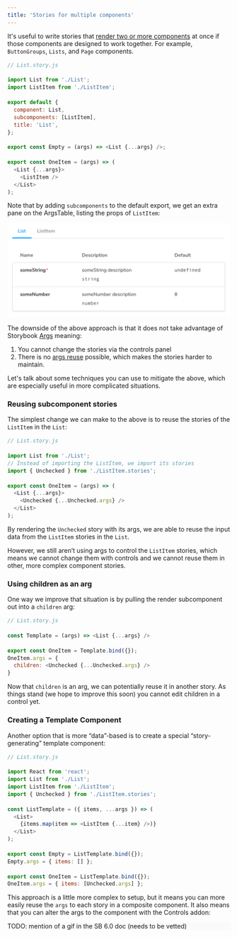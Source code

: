 ```yaml
---
title: 'Stories for multiple components'
---
```


It's useful to write stories that [render two or more components](../writing-stories/introduction#stories-for-two-or-more-components) at once if those components are designed to work together. For example, `ButtonGroups`, `Lists`, and `Page` components. 

```js
// List.story.js

import List from './List';
import ListItem from './ListItem';

export default {
  component: List,
  subcomponents: [ListItem],
  title: 'List',
};

export const Empty = (args) => <List {...args} />;

export const OneItem = (args) => (
  <List {...args}>
    <ListItem />
  </List>
);
```
Note that by adding `subcomponents` to the default export, we get an extra pane on the ArgsTable, listing the props of `ListItem`:

![Storybook story with subcomponent argstable](./argstable-subcomponents.png)

The downside of the above approach is that it does not take advantage of Storybook [Args](../writing-stories/args) meaning:

1. You cannot change the stories via the controls panel
2. There is no [args reuse](../writing-stories/introduction#using-args) possible, which makes the stories harder to maintain.

Let's talk about some techniques you can use to mitigate the above, which are especially useful in more complicated situations.

### Reusing subcomponent stories

The simplest change we can make to the above is to reuse the stories of the `ListItem` in the `List`:

```js
// List.story.js

import List from './List';
// Instead of importing the ListItem, we import its stories
import { Unchecked } from './ListItem.stories';

export const OneItem = (args) => (
  <List {...args}>
    <Unchecked {...Unchecked.args} />
  </List>
);
```

By rendering the `Unchecked` story with its args, we are able to reuse the input data from the `ListItem` stories in the `List`.

However, we still aren’t using args to control the `ListItem` stories, which means we cannot change them with controls and we cannot reuse them in other, more complex component stories.


### Using children as an arg

One way we improve that situation is by pulling the render subcomponent out into a `children` arg:

```js
// List.story.js

const Template = (args) => <List {...args} />

export const OneItem = Template.bind({});
OneItem.args = {
  children: <Unchecked {...Unchecked.args} />
}
```

Now that `children` is an arg, we can potentially reuse it in another story. As things stand (we hope to improve this soon) you cannot edit children in a control yet.

### Creating a Template Component

Another option that is more “data”-based is to create a special “story-generating” template component:

```js
// List.story.js

import React from 'react';
import List from './List';
import ListItem from './ListItem';
import { Unchecked } from './ListItem.stories';

const ListTemplate = ({ items, ...args }) => (
  <List>
    {items.map(item => <ListItem {...item} />)}
  </List>
);

export const Empty = ListTemplate.bind({});
Empty.args = { items: [] };

export const OneItem = ListTemplate.bind({});
OneItem.args = { items: [Unchecked.args] };
```

This approach is a little more complex to setup, but it means you can more easily reuse the `args` to each story in a composite component. It also means that you can alter the args to the component with the Controls addon:

<div style="background-color:#F8FAFC">
TODO: mention of a gif in the SB 6.0 doc (needs to be vetted)
</div>